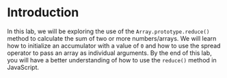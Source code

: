 # Introduction

In this lab, we will be exploring the use of the `Array.prototype.reduce()` method to calculate the sum of two or more numbers/arrays. We will learn how to initialize an accumulator with a value of `0` and how to use the spread operator to pass an array as individual arguments. By the end of this lab, you will have a better understanding of how to use the `reduce()` method in JavaScript.
